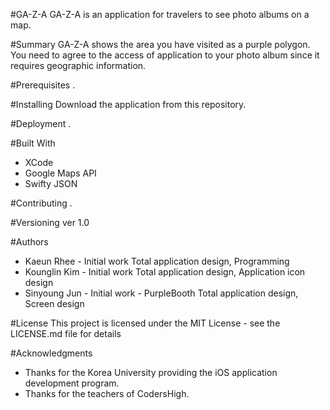 #GA-Z-A
GA-Z-A is an application for travelers to see photo albums on a map.

#Summary
GA-Z-A shows the area you have visited as a purple polygon.
You need to agree to the access of application to your photo album since it requires geographic information.

#Prerequisites
.

#Installing
Download the application from this repository.

#Deployment
.

#Built With
* XCode
* Google Maps API
* Swifty JSON


#Contributing
.

#Versioning
ver 1.0

#Authors
* Kaeun Rhee - Initial work 
Total application design, Programming
* Kounglin Kim - Initial work
Total application design, Application icon design
* Sinyoung Jun - Initial work - PurpleBooth
Total application design, Screen design


#License
This project is licensed under the MIT License - see the LICENSE.md file for details

#Acknowledgments
* Thanks for the Korea University providing the iOS application development program.
* Thanks for the teachers of CodersHigh.
